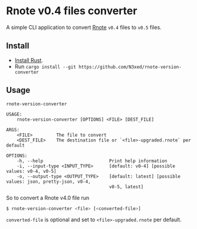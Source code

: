 # Rnote v0.4 files converter

A simple CLI application to convert [Rnote](https://github.com/flxzt/rnote) `v0.4` files
to `v0.5` files.


## Install

- [Install Rust](https://www.rust-lang.org/tools/install).
- Run `cargo install --git https://github.com/N3xed/rnote-version-converter`

## Usage

```shell
rnote-version-converter

USAGE:
    rnote-version-converter [OPTIONS] <FILE> [DEST_FILE]

ARGS:
    <FILE>         The file to convert
    <DEST_FILE>    The destination file or `<file>-upgraded.rnote` per default

OPTIONS:
    -h, --help                         Print help information
    -i, --input-type <INPUT_TYPE>      [default: v0-4] [possible values: v0-4, v0-5]
    -o, --output-type <OUTPUT_TYPE>    [default: latest] [possible values: json, pretty-json, v0-4,
                                       v0-5, latest]
```

So to convert a Rnote v4.0 file run 
```bash
$ rnote-version-converter <file> [<converted-file>]
```

`converted-file` is optional and set to `<file>-upgraded.rnote` per default.